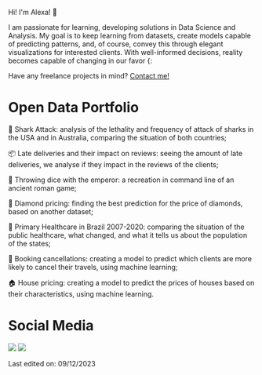 <!--<p align="center">
  <img src="https://github.com/alexaiung/alexaiung/blob/main/analytics-3088958_1280.jpg" height=300 style="padding:20px;overflow:hidden;width:100%;">
</p>-->

Hi! I'm Alexa! 🥰

I am passionate for learning, developing solutions in Data Science and Analysis. My goal is to keep learning from datasets, create models capable of predicting patterns, and, of course, convey this through elegant visualizations for interested clients. With well-informed decisions, reality becomes capable of changing in our favor {:

Have any freelance projects in mind? [Contact me!](mailto:alexa.iung.dias@gmail.com)

# Open Data Portfolio

🦈 Shark Attack: analysis of the lethality and frequency of attack of sharks in the USA and in Australia, comparing the situation of both countries;

📦 Late deliveries and their impact on reviews: seeing the amount of late deliveries, we analyse if they impact in the reviews of the clients;

🎲 Throwing dice with the emperor: a recreation in command line of an ancient roman game;

💎 Diamond pricing: finding the best prediction for the price of diamonds, based on another dataset;

🏥 Primary Healthcare in Brazil 2007-2020: comparing the situation of the public healthcare, what changed, and what it tells us about the population of the states;

🏨 Booking cancellations: creating a model to predict which clients are more likely to cancel their travels, using machine learning;

🏠 House pricing: creating a model to predict the prices of houses based on their characteristics, using machine learning.

# Social Media
<div>
<a href="https://instagram.com/alexaiung" target="_blank"><img src="https://img.shields.io/badge/-Instagram-%23E4405F?style=for-the-badge&logo=instagram&logoColor=white" target="_blank"></a> 
<a href="https://www.linkedin.com/in/alexa-iung-dias" target="_blank"><img src="https://img.shields.io/badge/-LinkedIn-%230077B5?style=for-the-badge&logo=linkedin&logoColor=white" target="_blank"></a> 
</div>


Last edited on: 09/12/2023
<!--
**alexaiung/alexaiung** is a ✨ _special_ ✨ repository because its `README.md` (this file) appears on your GitHub profile.

Here are some ideas to get you started:

- 🔭 I’m currently working on ...
- 🌱 I’m currently learning ...
- 👯 I’m looking to collaborate on ...
- 🤔 I’m looking for help with ...
- 💬 Ask me about ...
- 📫 How to reach me: ...
- 😄 Pronouns: ...
- ⚡ Fun fact: ...
-->
